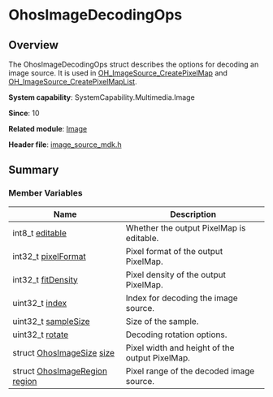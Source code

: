 # OhosImageDecodingOps


## Overview

The OhosImageDecodingOps struct describes the options for decoding an image source. It is used in [OH_ImageSource_CreatePixelMap](image.md#oh_imagesource_createpixelmap) and [OH_ImageSource_CreatePixelMapList](image.md#oh_imagesource_createpixelmaplist).

**System capability**: SystemCapability.Multimedia.Image

**Since**: 10

**Related module**: [Image](image.md)

**Header file**: [image_source_mdk.h](image__source__mdk_8h.md)

## Summary


### Member Variables

| Name| Description| 
| -------- | -------- |
| int8_t [editable](image.md#editable) | Whether the output PixelMap is editable.|
| int32_t [pixelFormat](image.md#pixelformat-23) | Pixel format of the output PixelMap.|
| int32_t [fitDensity](image.md#fitdensity) | Pixel density of the output PixelMap.|
| uint32_t [index](image.md#index) | Index for decoding the image source.|
| uint32_t [sampleSize](image.md#samplesize) | Size of the sample.|
| uint32_t [rotate](image.md#rotate) | Decoding rotation options.|
| struct [OhosImageSize](_ohos_image_size.md) [size](image.md#size-27) | Pixel width and height of the output PixelMap.|
| struct [OhosImageRegion](_ohos_image_region.md) [region](image.md#region) | Pixel range of the decoded image source.|
